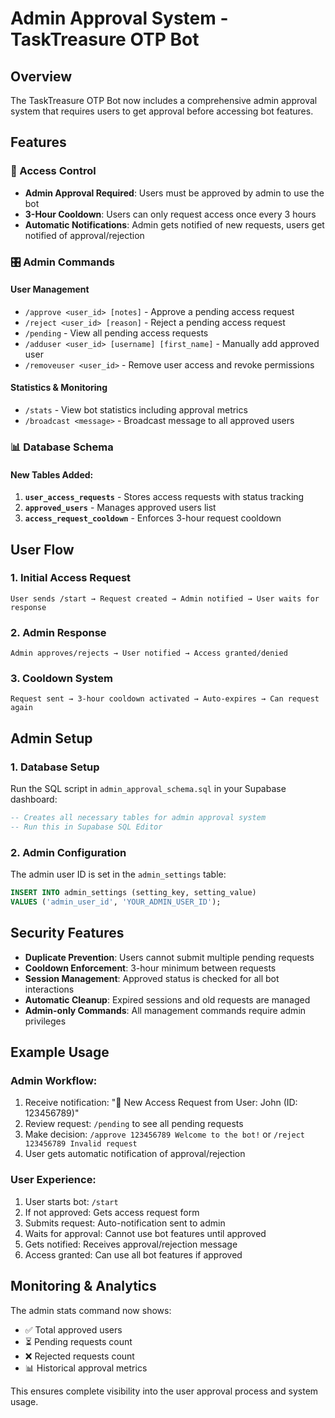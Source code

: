 # Admin Approval System - TaskTreasure OTP Bot

## Overview
The TaskTreasure OTP Bot now includes a comprehensive admin approval system that requires users to get approval before accessing bot features.

## Features

### 🔐 Access Control
- **Admin Approval Required**: Users must be approved by admin to use the bot
- **3-Hour Cooldown**: Users can only request access once every 3 hours
- **Automatic Notifications**: Admin gets notified of new requests, users get notified of approval/rejection

### 🎛️ Admin Commands

#### User Management
- `/approve <user_id> [notes]` - Approve a pending access request
- `/reject <user_id> [reason]` - Reject a pending access request
- `/pending` - View all pending access requests
- `/adduser <user_id> [username] [first_name]` - Manually add approved user
- `/removeuser <user_id>` - Remove user access and revoke permissions

#### Statistics & Monitoring
- `/stats` - View bot statistics including approval metrics
- `/broadcast <message>` - Broadcast message to all approved users

### 📊 Database Schema

#### New Tables Added:
1. **`user_access_requests`** - Stores access requests with status tracking
2. **`approved_users`** - Manages approved users list
3. **`access_request_cooldown`** - Enforces 3-hour request cooldown

## User Flow

### 1. Initial Access Request
```
User sends /start → Request created → Admin notified → User waits for response
```

### 2. Admin Response
```
Admin approves/rejects → User notified → Access granted/denied
```

### 3. Cooldown System
```
Request sent → 3-hour cooldown activated → Auto-expires → Can request again
```

## Admin Setup

### 1. Database Setup
Run the SQL script in `admin_approval_schema.sql` in your Supabase dashboard:

```sql
-- Creates all necessary tables for admin approval system
-- Run this in Supabase SQL Editor
```

### 2. Admin Configuration
The admin user ID is set in the `admin_settings` table:
```sql
INSERT INTO admin_settings (setting_key, setting_value) 
VALUES ('admin_user_id', 'YOUR_ADMIN_USER_ID');
```

## Security Features

- **Duplicate Prevention**: Users cannot submit multiple pending requests
- **Cooldown Enforcement**: 3-hour minimum between requests
- **Session Management**: Approved status is checked for all bot interactions
- **Automatic Cleanup**: Expired sessions and old requests are managed
- **Admin-only Commands**: All management commands require admin privileges

## Example Usage

### Admin Workflow:
1. Receive notification: "🔔 New Access Request from User: John (ID: 123456789)"
2. Review request: `/pending` to see all pending requests
3. Make decision: `/approve 123456789 Welcome to the bot!` or `/reject 123456789 Invalid request`
4. User gets automatic notification of approval/rejection

### User Experience:
1. User starts bot: `/start`
2. If not approved: Gets access request form
3. Submits request: Auto-notification sent to admin
4. Waits for approval: Cannot use bot features until approved
5. Gets notified: Receives approval/rejection message
6. Access granted: Can use all bot features if approved

## Monitoring & Analytics

The admin stats command now shows:
- ✅ Total approved users
- ⏳ Pending requests count  
- ❌ Rejected requests count
- 📊 Historical approval metrics

This ensures complete visibility into the user approval process and system usage.
